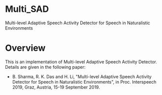 # Multi_SAD
Multi-level Adaptive Speech Activity Detector for Speech in
Naturalistic Environments

# Overview
This is an implementation of Multi-level Adaptive Speech Activity Detector. Details are given in the following paper:

- B. Sharma, R. K. Das and H. Li, "Multi-level Adaptive Speech Activity Detector for Speech in Naturalistic Environments", in Proc. Interspeech 2019, Graz, Austria, 15-19 September 2019.
